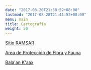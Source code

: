 ```yaml
---
date: "2017-08-20T21:38:52+08:00"
lastmod: "2017-08-28T21:41:52+08:00"
menu: main
title: Cartografía
weight: 50
---
```




[Sitio RAMSAR](https://rsis.ramsar.org/ "Cobertura area del 131,610 ha")

[Area de Protección de Flora y Fauna](https://simec.conanp.gob.mx/ficha.php?anp=45&reg=9 "Superficie: 128,390.15 ha")

[Bala'an K'aax](https://rsis.ramsar.org/RISapp/files/40134188/pictures/MX1332map.pdf?language=es)